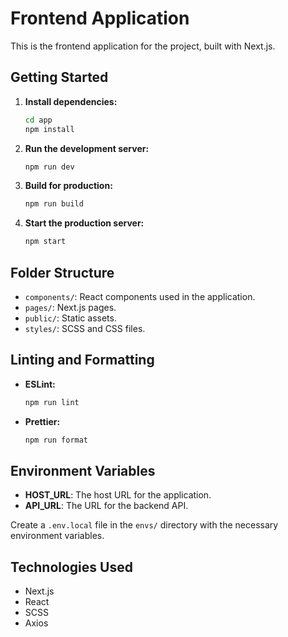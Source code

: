 # Frontend Application

This is the frontend application for the project, built with Next.js.

## Getting Started

1. **Install dependencies:**

   ```bash
   cd app
   npm install
   ```

2. **Run the development server:**

   ```bash
   npm run dev
   ```

3. **Build for production:**

   ```bash
   npm run build
   ```

4. **Start the production server:**

   ```bash
   npm start
   ```

## Folder Structure

- `components/`: React components used in the application.
- `pages/`: Next.js pages.
- `public/`: Static assets.
- `styles/`: SCSS and CSS files.

## Linting and Formatting

- **ESLint:**

  ```bash
  npm run lint
  ```

- **Prettier:**

  ```bash
  npm run format
  ```

## Environment Variables

- **HOST_URL**: The host URL for the application.
- **API_URL**: The URL for the backend API.

Create a `.env.local` file in the `envs/` directory with the necessary environment variables.

## Technologies Used

- Next.js
- React
- SCSS
- Axios

